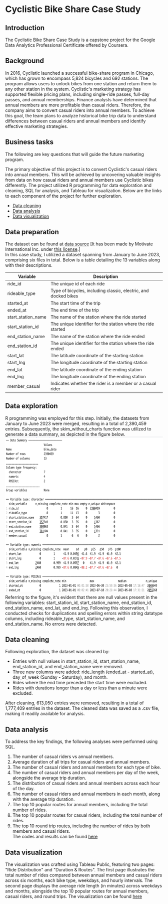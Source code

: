 # Cyclistic Bike Share Case Study

## Introduction
The Cyclistic Bike Share Case Study is a capstone project for the Google Data Analytics Professional Certificate offered by Coursera.


## Background
In 2016, Cyclistic launched a successful bike-share program in Chicago, which has grown to encompass 5,824 bicycles and 692 stations. The program allows users to unlock bikes from one station and return them to any other station in the system. Cyclistic's marketing strategy has supported flexible pricing plans, including single-ride passes, full-day passes, and annual memberships. Finance analysts have determined that annual members are more profitable than casual riders. Therefore, the company aims to convert casual riders into annual members. To achieve this goal, the team plans to analyze historical bike trip data to understand differences between casual riders and annual members and identify effective marketing strategies.


## Business tasks
The following are key questions that will guide the future marketing program.
 
The primary objective of this project is to convert Cyclistic's casual riders into annual members. This will be achieved by uncovering valuable insights from data on how casual riders and annual members use Cyclistic bikes differently. The project utilized R programming for data exploration and cleaning, SQL for analysis, and Tableau for visualization. Below are the links to each component of the project for further exploration.

- [Data cleaning](bike_2023_clean_data.R)
- [Data analysis](bike_data_analyzed.sql)
- [Data visualization](https://public.tableau.com/views/bike_data_17111672299010/Dashboard1?:language=en-US&onFirstInteraction=function()%20%7B%0A%20%20%20%20%20%20%20%20workbook%20%3D%20viz.getWorkbook();%0A%20%20%20%20%20%20%20%20activeSheet%20%3D%20workbook.getActiveSheet();%0A%20%20%20%20%20%20%20%20console.log(%22My%20dashboard%20is%20interactive%22);%0A%20%20%20%20%7D&:embed=y&:display_count=n&:sid=&:origin=viz_share_link)


## Data preparation
The dataset can be found at [data source](https://divvy-tripdata.s3.amazonaws.com/index.html) [It has been made by Motivate International Inc. under [this license](https://divvybikes.com/data-license-agreement).] <br>
In this case study, I utilized a dataset spanning from January to June 2023, comprising six files in total. Below is a table detailing the 13 variables along with their descriptions.

| Variable          | Description                                                                                                    |
|-------------------|----------------------------------------------------------------------------------------------------------------|
| ride_id           | The unique id of each ride                                                                                     |
| rideable_type     | Type of bicycles, including classic, electric, and docked bikes                                                |
| started_at        | The start time of the trip                                                                                     |
| ended_at          | The end time of the trip                                                                                       |
| start_station_name| The name of the station where the ride started                                                                 |
| start_station_id  | The unique identifier for the station where the ride started                                                   |
| end_station_name  | The name of the station where the ride ended                                                                   |
| end_station_id    | The unique identifier for the station where the ride ended                                                     |
| start_lat         | The latitude coordinate of the starting station                                                                |
| start_lng         | The longitude coordinate of the starting station                                                               |
| end_lat           | The latitude coordinate of the ending station                                                                  |
| end_lng           | The longitude coordinate of the ending station                                                                 |
| member_casual     | Indicates whether the rider is a member or a casual rider                                                      |


## Data exploration
R programming was employed for this step. Initially, the datasets from January to June 2023 were merged, resulting in a total of 2,390,459 entries. Subsequently, the skim_without_charts function was utilized to generate a data summary, as depicted in the figure below.
<img src="/images/skim_without_charts.png" alt="Data Summary" height="500"> <br>
Referring to the figure, it's evident that there are null values present in the following variables: start_station_id, start_station_name, end_station_id, end_station_name, end_lat, and end_lng.
Following this observation, I conducted checks for duplications and spelling errors within string datatype columns, including rideable_type, start_station_name, and end_station_name. No errors were detected.

## Data cleaning

Following exploration, the dataset was cleaned by:

- Entries with null values in start_station_id, start_station_name, end_station_id, and end_station_name were removed.
- Three new columns were added: ride_length (ended_at - started_at), day_of_week (Sunday - Saturday), and month.
- Rides where the end time preceded the start time were excluded.
- Rides with durations longer than a day or less than a minute were excluded.

After cleaning, 613,050 entries were removed, resulting in a total of 1,777,409 entries in the dataset.
The cleaned data was saved as a .csv file, making it readily available for analysis.

## Data analysis
To address the key findings, the following analyses were performed using SQL.
1. The number of casual riders vs annual members.
2. Average duration of all trips for casual riders and annual members.
3. The number of casual riders and annual members for each type of bike.
4. The number of casual riders and annual members per day of the week, alongside the average trip duration.
5. The distribution of casual riders and annual members across each hour of the day.
6. The number of casual riders and annual members in each month, along with the average trip duration.
7. The top 10 popular routes for annual members, including the total number of rides.
8. The top 10 popular routes for casual riders, including the total number of rides.
9. The top 10 round trip routes, including the number of rides by both members and casual riders.
<br> The codes and results can be found [here](bike_data_analyzed.sql)

## Data visualization
The visualization was crafted using Tableau Public, featuring two pages: "Ride Distribution" and "Duration & Routes". The first page illustrates the total number of rides compared between annual members and casual riders across six months, each bike type, weekdays, and hourly intervals. The second page displays the average ride length (in minutes) across weekdays and months, alongside the top 10 popular routes for annual members, casual riders, and round trips.
The visualization can be found [here](https://public.tableau.com/views/bike_data_17111672299010/Dashboard1?:language=en-US&onFirstInteraction=function()%20%7B%0A%20%20%20%20%20%20%20%20workbook%20%3D%20viz.getWorkbook();%0A%20%20%20%20%20%20%20%20activeSheet%20%3D%20workbook.getActiveSheet();%0A%20%20%20%20%20%20%20%20console.log(%22My%20dashboard%20is%20interactive%22);%0A%20%20%20%20%7D&:embed=y&:display_count=n&:sid=&:origin=viz_share_link)
